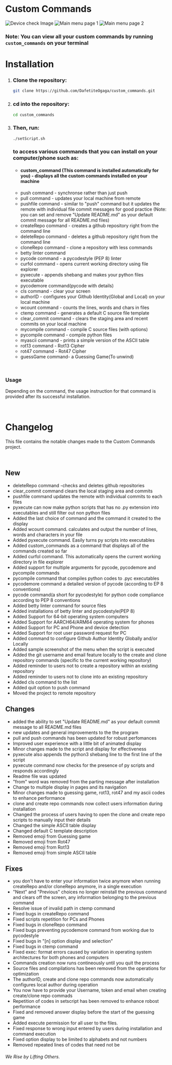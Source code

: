 # Custom Commands

![Device check Image](.intro.jpg)
![Main menu page 1](.main_menu.jpg)
![Main menu page 2](.main_menu2.jpg)

### Note: **You can view all your custom commands by running `custom_commands` on your terminal**

# Installation

1. ### **Clone the repository:**
   ```bash
   git clone https://github.com/DafetiteOgaga/custom_commands.git
   ```
2. ### **cd into the repository:**
   ```bash
   cd custom_commands
   ```
3. ### **Then, run:**
   ```bash
   ./setScript.sh
   ```
   ### **to access various commands that you can install on your computer/phone such as:**

   * #### custom_command (This command is installed automatically for you) - displays all the custom commands installed on your machine
   * push command - synchronse rather than just push
   * pull command - updates your local machine from remote
   * pushfile command - similar to "push" command but it updates the remote with individual file commit messages for good practice (Note: you can set and remove "Update README.md" as your default commit message for all README.md files)
   * createRepo command - creates a github repository right from the command line
   * deleteRepo command - deletes a github repository right from the command line
   * cloneRepo command - clone a repository with less commands
   * betty linter command
   * pycode command - a pycodestyle (PEP 8) linter
   * curfol command - opens current working directory using file explorer
   * pyxecute - appends shebang and makes your python files executable
   * pycodemore command(pycode with details)
   * cls command - clear your screen
   * authorID - configures your Github Identity(Global and Local) on your local machine
   * wcount command - counts the lines, words and chars in files
   * ctemp command - generates a default C source file template
   * clear_commit command - clears the staging area and recent commits on your local machine
   * mycompile command - compile C source files (with options)
   * pycompile command - compile python files
   * myascii command - prints a simple version of the ASCII table
   * rot13 command - Rot13 Cipher
   * rot47 command - Rot47 Cipher
   * guessGame command- a Guessing Game(To unwind)

<br>

### Usage

Depending on the command, the usage instruction for that command is provided after its successful installation.

<br>

# Changelog
This file contains the notable changes made to the Custom Commands project.

<br>

## New
   - deleteRepo command -checks and deletes github repositories
   - clear_commit command clears the local staging area and commits
   - pushfile command updates the remote with individual commits to each files
   - pyxecute can now make python scripts that has no .py extension into executables and still filter out non python files
   - Added the last choice of command and the command it created to the display
   - Added wcount command. calculates and output the number of lines, words and characters in your file
   - Added pyxecute command. Easily turns py scripts into executables
   - Added custom_commands as a command that displays all of the commands created so far
   - Added curfol command. This automatically opens the current working directory in file explorer
   - Added support for multiple arguments for pycode, pycodemore and pycompile commands
   - pycompile command that compiles python codes to .pyc executables
   - pycodemore command a detailed version of pycode (according to EP 8 conventions)
   - pycode command(a short for pycodestyle) for python code compliance according to PEP 8 conventions
   - Added betty linter command for source files
   - Added installations of betty linter and pycodestyle(PEP 8)
   - Added Support for 64-bit operating system computers
   - Added Support for AARCH64/ARM64 operating system for phones
   - Added Support for PC and Phone and device detection
   - Added Support for root user password request for PC
   - Added command to configure Github Author Identity Globally and/or Locally
   - Added sample screenshot of the menu when the script is executed
   - Added the git username and email feature locally to the create and clone repository commands (specific to the current working repository)
   - Added reminder to users not to create a repository within an existing repository
   - Added reminder to users not to clone into an existing repository
   - Added cls command to the list
   - Added quit option to push command
   - Moved the project to remote repository


## Changes
   - added the ability to set "Update README.md" as your default commit message to all README.md files
   - new updates and general improvements to the the program
   - pull and push commands has been updated for robust perfomances
   - Improved user experience with a little bit of animated display
   - Minor changes made to the script and display for effectiveness
   - pyxecute also appends the python3 shebang line to the first line of the script
   - pyxecute command now checks for the presence of py scripts and responds accordingly
   - Readme file was updated
   - "from" word was removed from the parting message after installation
   - Change to multiple display in pages and its navigation
   - Minor changes made to guessing game, rot13, rot47 and my ascii codes to enhance performance
   - clone and create repo commands now collect users information during installation
   - Changed the process of users having to open the clone and create repo scripts to manually input their details
   - Changed the simple ASCII table display
   - Changed default C template description
   - Removed emoji from Guessing game
   - Removed emoji from Rot47
   - Removed emoji from Rot13
   - Removed emoji from simple ASCII table


## Fixes
   - you don't have to enter your information twice anymore when running createRepo and/or cloneRepo anymore, in a single execution
   - "Next" and "Previous" choices no longer reinstall the previous command and clears off the screen, any information belonging to the previous command
   - Resolve issue of invalid path in ctemp command
   - Fixed bugs in createRepo command
   - Fixed scripts repetition for PCs and Phones
   - Fixed bugs in cloneRepo command
   - Fixed bugs preventing pycodemore command from working due to pycodestyle
   - Fixed bugs in "[n] option display and selection"
   - Fixed bugs in ctemp command
   - Fixed exec: format errors caused by variation in operating system architectures for both phones and computers
   - Commands creation now runs contineously until you quit the process
   - Source files and compilations has been removed from the operations for optimization
   - The authorID, create and clone repo commands now automatically configures local author during operation
   - You now have to provide your Username, token and email when creating create/clone repo commads
   - Repetition of codes in setscript has been removed to enhance robost performance 
   - Fixed and removed answer display before the start of the guessing game
   - Added execute permission for all user to the files.
   - Fixed response to wrong input entered by users during installation and command execution
   - Fixed option display to be limited to alphabets and not numbers
   - Removed repeated lines of codes that need not be




###### We Rise by Lifting Others.
